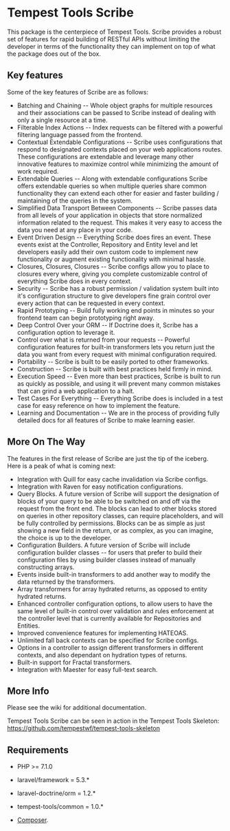 # Tempest Tools Scribe

This package is the centerpiece of Tempest Tools.
Scribe provides a robust set of features for rapid building of RESTful APIs without limiting the developer in terms of the functionality they can implement on top of what the package does out of the box.

## Key features

Some of the key features of Scribe are as follows:

* Batching and Chaining -- Whole object graphs for multiple resources and their associations can be passed to Scribe instead of dealing with only a single resource at a time.
* Filterable Index Actions -- Index requests can be filtered with a powerful filtering language passed from the frontend.
* Contextual Extendable Configurations -- Scribe uses configurations that respond to designated contexts placed on your web applications routes. These configurations are extendable and leverage many other innovative features to maximize control while minimizing the amount of work required.
* Extendable Queries -- Along with extendable configurations Scribe offers extendable queries so when multiple queries share common functionality they can extend each other for easier and faster building / maintaining of the queries in the system.
* Simplified Data Transport Between Components -- Scribe passes data from all levels of your application in objects that store normalized information related to the request. This makes it very easy to access the data you need at any place in your code.
* Event Driven Design -- Everything Scribe does fires an event. These events exist at the Controller, Repository and Entity level and let developers easily add their own custom code to implement new functionality or augment existing functionality with minimal hassle.
* Closures, Closures, Closures -- Scribe configs allow you to place to closures every where, giving you complete customizable control of everything Scribe does in every context.
* Security -- Scribe has a robust permission / validation system built into it's configuration structure to give developers fine grain control over every action that can be requested in every context.
* Rapid Prototyping -- Build fully working end points in minutes so your frontend team can begin prototyping right away.
* Deep Control Over your ORM -- If Doctrine does it, Scribe has a configuration option to leverage it.
* Control over what is returned from your requests -- Powerful configuration features for built-in transformers lets you return just the data you want from every request with minimal configuration required.
* Portability -- Scribe is built to be easily ported to other frameworks.
* Construction -- Scribe is built with best practices held firmly in mind.
* Execution Speed -- Even more than best practices, Scribe is built to run as quickly as possible, and using it will prevent many common mistakes that can grind a web application to a halt.
* Test Cases For Everything -- Everything Scribe does is included in a test case for easy reference on how to implement the feature.
* Learning and Documentation -- We are in the process of providing fully detailed docs for all features of Scribe to make learning easier.

## More On The Way

The features in the first release of Scribe are just the tip of the iceberg. Here is a peak of what is coming next:

* Integration with Quill for easy cache invalidation via Scribe configs.
* Integration with Raven for easy notification configurations.
* Query Blocks. A future version of Scribe will support the designation of blocks of your query to be able to be switched on and off via the request from the front end. The blocks can lead to other blocks stored on queries in other repository classes, can require placeholders, and will be fully controlled by permissions. Blocks can be as simple as just showing a new field in the return, or as complex, as you can imagine, the choice is up to the developer.
* Configuration Builders. A future version of Scribe will include configuration builder classes -- for users that prefer to build their configuration files by using builder classes instead of manually constructing arrays.
* Events inside built-in transformers to add another way to modify the data returned by the transformers.
* Array transformers for array hydrated returns, as opposed to entity hydrated returns.
* Enhanced controller configuration options, to allow users to have the same level of built-in control over validation and rules enforcement at the controller level that is currently available for Repositories and Entities.
* Improved convenience features for implementing HATEOAS.
* Unlimited fall back contexts can be specified for Scribe configs.
* Options in a controller to assign different transformers in different contexts, and also dependant on hydration types of returns.
* Built-in support for Fractal transformers.
* Integration with Maester for easy full-text search.

## More Info

Please see the wiki for additional documentation.

Tempest Tools Scribe can be seen in action in the Tempest Tools Skeleton: https://github.com/tempestwf/tempest-tools-skeleton



## Requirements

* PHP >= 7.1.0
* laravel/framework = 5.3.*
* laravel-doctrine/orm = 1.2.*
* tempest-tools/common = 1.0.*

* [Composer](https://getcomposer.org/).



